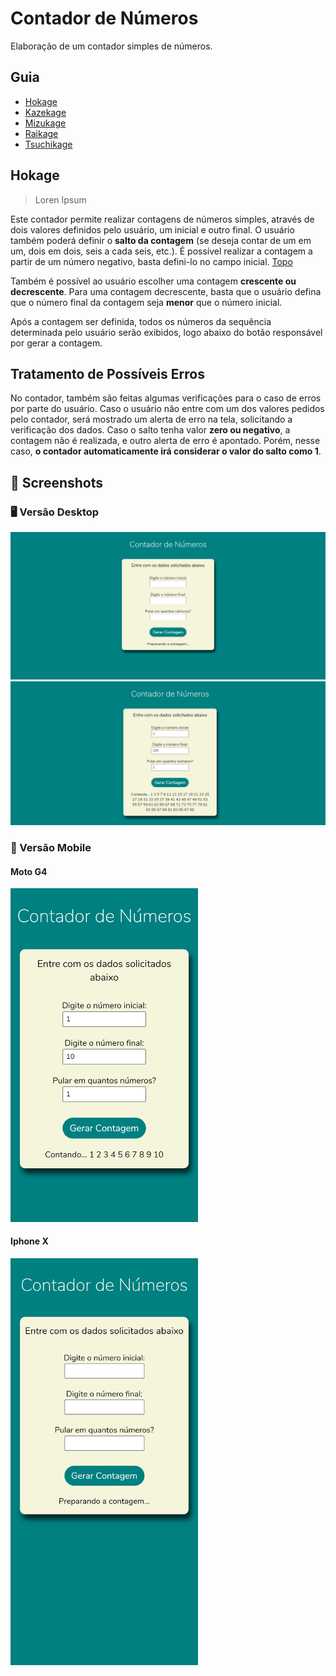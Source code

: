 # Contador de Números

Elaboração de um contador simples de números.

<a name="ancora"></a>
## Guia
- [Hokage](#ancora1)
- [Kazekage](#ancora2)
- [Mizukage](#ancora3)
- [Raikage](#ancora4)
- [Tsuchikage](#ancora4)

<a id="ancora1"></a>
## Hokage
> Loren Ipsum

Este contador permite realizar contagens de números simples, através de dois valores definidos pelo usuário, um inicial e outro final. O usuário também poderá definir o **salto da contagem** (se deseja contar de um em um, dois em dois, seis a cada seis, etc.). É possível realizar a contagem a partir de um número negativo, basta defini-lo no campo inicial.
[Topo](#ancora)

Também é possível ao usuário escolher uma contagem **crescente ou decrescente**. Para uma contagem decrescente, basta que o usuário defina que o número final da contagem seja **menor** que o número inicial.

Após a contagem ser definida, todos os números da sequência determinada pelo usuário serão exibidos, logo abaixo do botão responsável por gerar a contagem.

## Tratamento de Possíveis Erros

No contador, também são feitas algumas verificações para o caso de erros por parte do usuário. Caso o usuário não entre com um dos valores pedidos pelo contador, será mostrado um alerta de erro na tela, solicitando a verificação dos dados. Caso o salto tenha valor **zero ou negativo**, a contagem não é realizada, e outro alerta de erro é apontado. Porém, nesse caso, **o contador automaticamente irá considerar o valor do salto como 1**.

## :camera_flash: Screenshots

### :desktop_computer: Versão Desktop
![](images/desktop/view-desktop-1.png)
![](images/desktop/view-desktop-2.png)

### :iphone: Versão Mobile
#### Moto G4
<img src="images/mobile/view-MotoG4.png" width="300" />

#### Iphone X
<img src="images/mobile/view-iPhoneX.png" width="300" />
